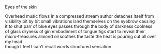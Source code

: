 Eyes of the skin

Overhead music flows in a compressed stream 
author detaches itself from visibility 
bit by bit small vibrations land themselves on the eyebrow 
causing it to shut 
parr of blue eyes passes through the body of darkness 
coolness of glass
dryness of gin 
embodiment of tongue 
figs start to reveal their micro-treasures 
almond oil soothes the taste
the heat is pouring out all over my head  
though I feel
I can't recall
words structured   sensation

